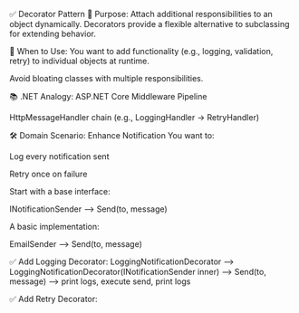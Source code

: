 ﻿✅ Decorator Pattern
📘 Purpose:
Attach additional responsibilities to an object dynamically. Decorators provide a flexible alternative to subclassing for extending behavior.

🧠 When to Use:
You want to add functionality (e.g., logging, validation, retry) to individual objects at runtime.

Avoid bloating classes with multiple responsibilities.

📚 .NET Analogy:
ASP.NET Core Middleware Pipeline

HttpMessageHandler chain (e.g., LoggingHandler → RetryHandler)

🛠️ Domain Scenario: Enhance Notification
You want to:

Log every notification sent

Retry once on failure

Start with a base interface:

INotificationSender --> Send(to, message)

A basic implementation:

EmailSender --> Send(to, message)

✅ Add Logging Decorator:
LoggingNotificationDecorator --> LoggingNotificationDecorator(INotificationSender inner) --> Send(to, message) --> print logs, execute send, print logs

✅ Add Retry Decorator:
